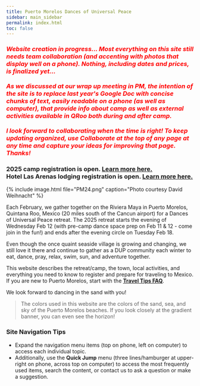 ```yaml
---
title: Puerto Morelos Dances of Universal Peace
sidebar: main_sidebar
permalink: index.html
toc: false
---
```


### <span style="color:red">*Website creation in progress... Most everything on this site still needs team collaboration (and accenting with photos that display well on a phone). Nothing, **including dates and prices**, is finalized yet...<br><br>As we discussed at our wrap up meeting in PM, the intention of the site is to replace last year's Google Doc with concise chunks of text, easily readable on a phone (as well as computer), that provide info about camp as well as external activities available in QRoo both during and after camp.<br><br>I look forward to collaborating when the time is right! To keep updating organized, use **Collaborate** at the top of any page at any time and capture your ideas for improving that page. Thanks!*</span>
### **2025 camp registration is open. [Learn more here.](pages/register.md)**<br>**Hotel Las Arenas lodging registration is open. [Learn more here.](pages/booking-las-arenas.md)**
{% include image.html file="PM24.png" caption="Photo courtesy David Weihnacht" %}

Each February, we gather together on the Riviera Maya in Puerto Morelos, Quintana Roo, Mexico (20 miles south of the Cancun airport) for a Dances of Universal Peace retreat. The 2025 retreat starts the evening of Wednesday Feb 12 (with pre-camp dance space prep on Feb 11 & 12 - come join in the fun!) and ends after the evening circle on Tuesday Feb 18.

Even though the once quaint seaside village is growing and changing, we still love it there and continue to gather as a DUP community each winter to eat, dance, pray, relax, swim, sun, and adventure together.

This website describes the retreat/camp, the town, local activities, and everything you need to know to register and prepare for traveling to Mexico. If you are new to Puerto Morelos, start with the [**Travel Tips FAQ**](pages/travel-tips-faq.md).

We look forward to dancing in the sand with you!

> The colors used in this website are the colors of the sand, sea, and sky of the Puerto Morelos beaches. If you look closely at the gradient banner, you can even see the horizon!

### Site Navigation Tips
* Expand the navigation menu items (top on phone, left on computer) to access each individual topic.
* Additionally, use the **Quick Jump** menu (three lines/hamburger at upper-right on phone, across top on computer) to access the most frequently used items, search the content, or contact us to ask a question or make a suggestion.